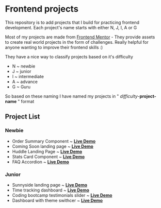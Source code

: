 # Frontend projects

This repository is to add projects that I build for practicing frontend development.
Each project's name starts with either N, J, I, A or G

Most of my projects are made from [Frontend Mentor](https://www.frontendmentor.io/home) - They provide assets to create real world projects in the form of challenges. Really helpful for anyone wanting to improve their frontend skills :)

They have a nice way to classify projects based on it's difficulty

- N ~ newbie
- J ~ junior
- I ~ intermediate
- A ~ advance
- G ~ Guru

So based on these naming I have named my projects in " _difficulty_-**project-name** " format

## Project List

### Newbie

- Order Summary Component ~ [**Live Demo**](https://1hanif1.github.io/Frontend-Projects/N-Order-Summary-Component/)
- Coming Soon landing page ~ [**Live Demo**](https://1hanif1.github.io/Frontend-Projects/N-Coming-Soon-Landing-Page/)
- Huddle Landing Page ~ [**Live Demo**](https://1hanif1.github.io/Frontend-Projects/N-Landing-Page-Single-Section/)
- Stats Card Component ~ [**Live Demo**](https://1hanif1.github.io/Frontend-Projects/N-stats-card-component/)
- FAQ Accordion ~ [**Live Demo**](https://1hanif1.github.io/Frontend-Projects/N-faq-accordion/)

### Junior

- Sunnyside landing page ~ [**Live Demo**](https://1hanif1.github.io/Frontend-Projects/J-Sunny-Side-Landing-Page/)
- Time tracking dashboard ~ [**Live Demo**](https://1hanif1.github.io/Frontend-Projects/J-time-tracking-dashboard/)
- Coding bootcamp testimonials slider ~ [**Live Demo**](https://1hanif1.github.io/Frontend-Projects/J-Coding-bootcamp-testimonials-slider/)
- Dashboard with theme swithcer ~ [**Live Demo**](https://1hanif1.github.io/Frontend-Projects/J-dashboard-with-theme-switcher/)
